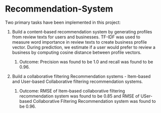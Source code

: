 # Recommendation-System

Two primary tasks have been implemented in this project:

1. Build a content-based recommendation system by generating profiles from review texts for users and businesses. TF-IDF was used to measure word importance in review texts to create business profile vector. During prediction, we estimate if a user would prefer to review a business by computing cosine distance between profile vectors.
   
   1. Outcome: Precision was found to be 1.0 and recall was found to be 0.96.

2. Build a collaborative filtering Recommendation systems - Item-based and User-based Collaborative filtering recommendation systems.
   
   1. Outcome: RMSE of Item-based collaborative filtering recommendation system was found to be 0.85 and RMSE of USer-based Collaborative Filtering Recommendation system was found to be 0.96.
